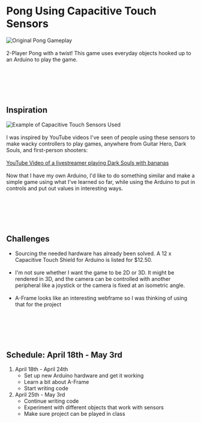 # Pong Using Capacitive Touch Sensors
![Original Pong Gameplay](https://picon.ngfiles.com/648000/flash_648473_largest_crop.png?f1601075775)
<br></br>
2-Player Pong with a twist! This game uses everyday objects hooked up to an Arduino to play the game.
<br></br>
<br></br>
<br></br>
## Inspiration
![Example of Capacitive Touch Sensors Used](https://cdn-shop.adafruit.com/970x728/2024-03.jpg)
<br></br>
I was inspired by YouTube videos I've seen of people using these sensors to make wacky controllers to play games,
anywhere from Guitar Hero, Dark Souls, and first-person shooters:
<br></br>
[YouTube Video of a livestreamer playing Dark Souls with bananas](https://www.youtube.com/watch?v=v1F58OCqMEI)
<br></br>
Now that I have my own Arduino, I'd like to do something similar and make a simple game using what I've learned so far,
while using the Arduino to put in controls and put out values in interesting ways.
<br></br>
<br></br>
<br></br>
## Challenges
- Sourcing the needed hardware has already been solved. A 12 x Capacitive Touch Shield for Arduino is listed for $12.50.
<br></br>
- I'm not sure whether I want the game to be 2D or 3D. It might be rendered in 3D, and the camera can be controlled with another peripheral like a joystick or the camera is fixed at an isometric angle.
<br></br>
- A-Frame looks like an interesting webframe so I was thinking of using that for the project
<br></br>
<br></br>
<br></br>
## Schedule: April 18th - May 3rd
1. April 18th - April 24th
	- Set up new Arduino hardware and get it working
	- Learn a bit about A-Frame
	- Start writing code
2. April 25th - May 3rd
	- Continue writing code
	- Experiment with different objects that work with sensors
	- Make sure project can be played in class
